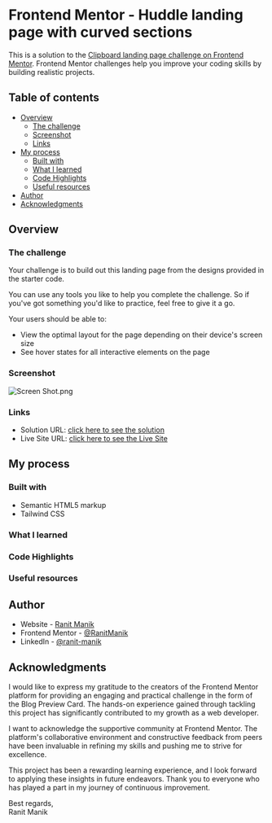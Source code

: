 # Frontend Mentor - Huddle landing page with curved sections

This is a solution to
the [Clipboard landing page challenge on Frontend Mentor](https://www.frontendmentor.io/challenges/clipboard-landing-page-5cc9bccd6c4c91111378ecb9).
Frontend Mentor challenges help you improve your coding skills by building realistic projects.
## Table of contents

- [Overview](#overview)
   - [The challenge](#the-challenge)
   - [Screenshot](#screenshot)
   - [Links](#links)
- [My process](#my-process)
   - [Built with](#built-with)
   - [What I learned](#what-i-learned)
   - [Code Highlights](#code-highlights)
   - [Useful resources](#Useful-resources)
- [Author](#author)
- [Acknowledgments](#acknowledgments)

## Overview

### The challenge

Your challenge is to build out this landing page from the designs provided in the starter code.

You can use any tools you like to help you complete the challenge. So if you've got something you'd like to practice,
feel free to give it a go.

Your users should be able to:

- View the optimal layout for the page depending on their device's screen size
- See hover states for all interactive elements on the page

### Screenshot

![Screen Shot.png](Screen%20Shot.png)

### Links

- Solution
  URL: [click here to see the solution](https://www.frontendmentor.io/solutions/-in-gSA_zv8W3R)
- Live Site
  URL: [click here to see the Live Site](https://ranitmanik.github.io/frontendmentor-challenges/FrontendMentor22%E2%80%94clipboard-landing-page/index.html)

## My process

### Built with

- Semantic HTML5 markup
- Tailwind CSS

### What I learned

### Code Highlights

### Useful resources

## Author

- Website - [Ranit Manik](https://ranitmanik.github.io/Portfolio-1.0)
- Frontend Mentor - [@RanitManik](https://www.frontendmentor.io/profile/RanitManik)
- LinkedIn - [@ranit-manik](https://www.linkedin.com/in/ranit-manik/)

## Acknowledgments

I would like to express my gratitude to the creators of the Frontend Mentor platform for providing an engaging and
practical challenge in the form of the Blog Preview Card. The hands-on experience gained through tackling this project
has significantly contributed to my growth as a web developer.

I want to acknowledge the supportive community at Frontend Mentor. The platform's collaborative environment and
constructive feedback from peers have been invaluable in refining my skills and pushing me to strive for excellence.

This project has been a rewarding learning experience, and I look forward to applying these insights in future
endeavors. Thank you to everyone who has played a part in my journey of continuous improvement.

Best regards,<br>
Ranit Manik